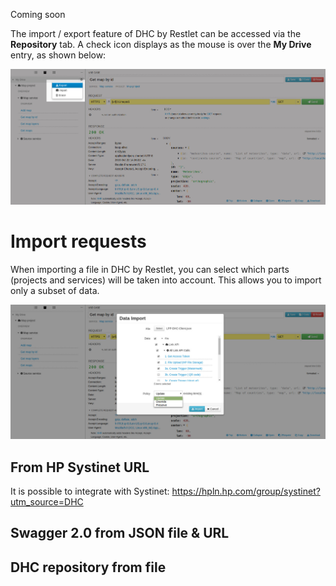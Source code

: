Coming soon


The import / export feature of DHC by Restlet can be accessed via the **Repository** tab. A check icon displays as the mouse is over the **My Drive** entry, as shown below:

![Select export](images/25-select-export.jpg "Select export")

# Import requests

When importing a file in DHC by Restlet, you can select which parts (projects and services) will be taken into account. This allows you to import only a subset of data.

![Data import](images/26-data-import.jpg "Data import")

## From HP Systinet URL

It is possible to integrate with Systinet: https://hpln.hp.com/group/systinet?utm_source=DHC


## Swagger 2.0 from JSON file & URL

## DHC repository from file
